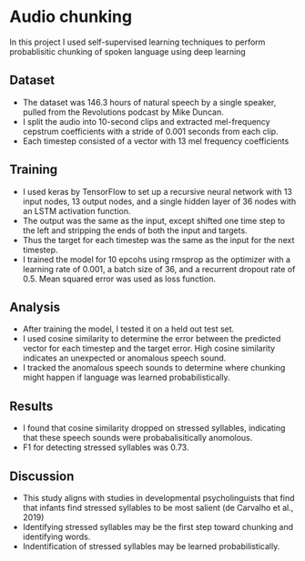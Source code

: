 # Audio chunking
In this project I used self-supervised learning techniques to perform probablisitic chunking of spoken language using deep learning

## Dataset
- The dataset was 146.3 hours of natural speech by a single speaker, pulled from the Revolutions podcast by Mike Duncan.
- I split the audio into 10-second clips and extracted mel-frequency cepstrum coefficients with a stride of 0.001 seconds from each clip.
- Each timestep consisted of a vector with 13 mel frequency coefficients
## Training
- I used keras by TensorFlow to set up a recursive neural network with 13 input nodes, 13 output nodes, and a single hidden layer of 36 nodes with an LSTM activation function.
- The output was the same as the input, except shifted one time step to the left and stripping the ends of both the input and targets.
- Thus the target for each timestep was the same as the input for the next timestep.
- I trained the model for 10 epcohs using rmsprop as the optimizer with a learning rate of 0.001, a batch size of 36, and a recurrent dropout rate of 0.5. Mean squared error was used as loss function.
## Analysis
- After training the model, I tested it on a held out test set.
- I used cosine similarity to determine the error between the predicted vector for each timestep and the target error. High cosine similarity indicates an unexpected or anomalous speech sound.
- I tracked the anomalous speech sounds to determine where chunking might happen if language was learned probabilistically.
## Results
- I found that cosine similarity dropped on stressed syllables, indicating that these speech sounds were probabalisitically anomolous.
- F1 for detecting stressed syllables was 0.73.
## Discussion
- This study aligns with studies in developmental psycholinguists that find that infants find stressed syllables to be most salient (de Carvalho et al., 2019)
- Identifying stressed syllables may be the first step toward chunking and identifying words.
- Indentification of stressed syllables may be learned probabilistically.
